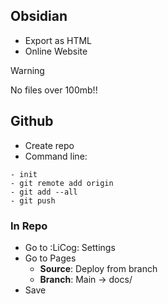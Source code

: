 ## Obsidian
- Export as HTML
- Online Website
> [!warning] 
> No files over 100mb!!

## Github
- Create repo
- Command line:
```
- init
- git remote add origin
- git add --all
- git push
```

### In Repo
- Go to :LiCog: Settings
- Go to Pages
	- **Source**: Deploy from branch
	- **Branch**: Main -> docs/
- Save